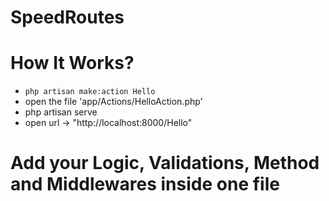 # SpeedRoutes
# How It Works?
- `php artisan make:action Hello`
- open the file 'app/Actions/HelloAction.php'
- php artisan serve 
- open url -> "http://localhost:8000/Hello"
# Add your Logic, Validations, Method and Middlewares inside one file